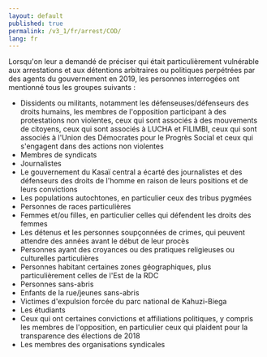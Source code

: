 ```yaml
---
layout: default
published: true
permalink: /v3_1/fr/arrest/COD/
lang: fr
---
```


Lorsqu'on leur a demandé de préciser qui était particulièrement vulnérable aux arrestations et aux détentions arbitraires ou politiques perpétrées par des agents du gouvernement en 2019, les personnes interrogées ont mentionné tous les groupes suivants :

-	Dissidents ou militants, notamment les défenseuses/défenseurs des droits humains, les membres de l'opposition participant à des protestations non violentes, ceux qui sont associés à des mouvements de citoyens, ceux qui sont associés à LUCHA et FILIMBI, ceux qui sont associés à l'Union des Démocrates pour le Progrès Social et ceux qui s'engagent dans des actions non violentes
-	Membres de syndicats
-	Journalistes
-	Le gouvernement du Kasaï central a écarté des journalistes et des défenseurs des droits de l'homme en raison de leurs positions et de leurs convictions
-	Les populations autochtones, en particulier ceux des tribus pygmées
-	Personnes de races particulières
-	Femmes et/ou filles, en particulier celles qui défendent les droits des femmes
-	Les détenus et les personnes soupçonnées de crimes, qui peuvent attendre des années avant le début de leur procès
-	Personnes ayant des croyances ou des pratiques religieuses ou culturelles particulières 
-	Personnes habitant certaines zones géographiques, plus particulièrement celles de l'Est de la RDC
-	Personnes sans-abris
-	Enfants de la rue/jeunes sans-abris
-	Victimes d'expulsion forcée du parc national de Kahuzi-Biega
-	Les étudiants
-	Ceux qui ont certaines convictions et affiliations politiques, y compris les membres de l'opposition, en particulier ceux qui plaident pour la transparence des élections de 2018
-	Les membres des organisations syndicales
